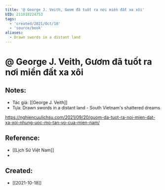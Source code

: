 ```yaml
---
title: '@ George J. Veith, Gươm đã tuốt ra nơi miền đất xa xôi'
UID: 211018224753
tags:
  - 'created/2021/Oct/18'
  - 'source/book'
aliases:
  - Drawn swords in a distant land
---
```

# @ George J. Veith, Gươm đã tuốt ra nơi miền đất xa xôi

## Notes:
- Tác giả: [[George J. Veith]]
- Tựa: Drawn swords in a distant land - South Vietnam's shattered dreams

https://nghiencuulichsu.com/2021/09/20/guom-da-tuot-ra-noi-mien-dat-xa-xoi-nhung-uoc-mo-tan-vo-cua-mien-nam/

## Reference:
- [[Lịch Sử Việt Nam]]
- 
## Created:
- [[2021-10-18]]
